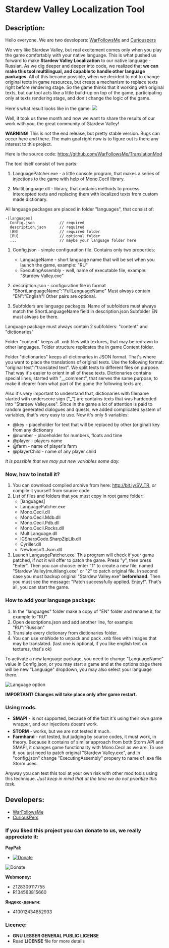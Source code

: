 # Stardew Valley Localization Tool

## Description:

Hello everyone. We are two developers: [WarFollowsMe](https://github.com/WarFollowsMe) and [Curiouspers](https://github.com/curiouspers)

We very like Stardew Valley, but real excitement comes only when you play the game comfortably with your native language.
This is what pushed us forward to make **Stardew Valley Localization** to our native language - Russian. As we dig deeper and deeper into code, we realized that **we can make this tool multilingual, and capable to handle other language packages**.
All of this became possible, when we decided to not to change original texts in game resources, but create a mechanism to replace texts right before rendering stage. So the game thinks that it working with original texts, but our tool acts like a little build-up on top of the game, participating only at texts rendering stage, and don't change the logic of the game. 

Here's what result looks like in the game:
![](http://take.ms/uoh8p)

Well, it took us three month and now we want to share the results of our work with you, the great community of Stardew Valley!

**WARNING!** This is not the end release, but pretty stable version. Bugs can occur here and there. The main goal right now is to figure out is there any interest to this project.

Here is the source code: https://github.com/WarFollowsMe/TranslationMod

The tool itself consist of two parts:
1. LanguagePatcher.exe - a little console program, that makes a series of injections to the game with help of Mono.Cecil library.

2. MultiLanguage.dll - library, that contains methods to process intercepted texts and replacing them with localized texts from custom made dictionary.

All language packages are placed in folder "languages", that consist of:

    -[languages]
      Config.json           // required 
	  description.json      // required
	  [EN]                  // required folder
	  [RU]             	    // optional folder
	  ...		            // maybe your language folder here

1. Config.json - simple configuration file. Contains only two properties:
	- LanguageName - short language name that will be set when you launch the game, example: "RU"
	- ExecutingAssembly - well, name of executable file, example: "Stardew Valley.exe"


2. description.json - configuration file in format "ShortLanguageName":"FullLanguageName"
Must always contain "EN":"English"! Other pairs are optional.

3. Subfolders are language packages. Name of subfolders must always match the ShortLanguageName field in description.json
Subfolder EN must always be there.

Language package must always contain 2 subfolders: "content" and "dictionaries"

Folder "content" keeps all .xnb files with textures, that may be redrawn to other languages. 
Folder structure replicates the in game Content folder.

Folder "dictionaries" keeps all dictionaries in JSON format. That's where you want to place the translations of original texts. Use the following format: "original text":"translated text". 
We split texts to different files on purpose. That way it's easier to orient in all of these texts. 
Dictionaries contains special lines, started with "__comment", that serves the same purpose, to make it clearer from what part of the game the following texts are. 

Also it's very important to understand that, dictionaries with filename started with underscore sign ("_") are contains texts that was hardcoded into "Stardew Valley.exe".
Since in the game a lot of attention is paid to random generated dialogues and quests, we added complicated system of variables, that's very easy to use. 
Now it's only 5 variables:

* @key - placeholder for text that will be replaced by other (original) key from any dictionary
* @number - placeholder for numbers, floats and time
* @player - players name
* @farm - name of player's farm
* @playerChild - name of any player child

*It is possible that we may put new variables some day.*

### Now, how to install it? 

1. You can download compiled archive from here: http://bit.ly/SV_TR, *or* compile it yourself from source code.
2. List of files and folders that you must copy in root game folder:
	- [languages]
	- LanguagePatcher.exe
	- Mono.Cecil.dll
	- Mono.Cecil.Mdb.dll
	- Mono.Cecil.Pdb.dll
	- Mono.Cecil.Rocks.dll
	- MultiLanguage.dll
	- ICSharpCode.SharpZipLib.dll
	- Cyriller.dll
	- Newtonsoft.Json.dll
3. Launch LanguagePatcher.exe. This program will check if your game patched, if not it will offer to patch the game. Press "y", then press "Enter".
Then you can choose: enter "1" to create a new file, named "Stardew Valley(multilang).exe" or "2" to patch original file. In second case you must backup original "Stardew Valley.exe" **beforehand**.
Then you must see the message: "Patch successfully applied. Enjoy!".
That's all, you can start the game.


### How to add your language package:
1. In the "languages" folder make a copy of "EN" folder and rename it, for example to "RU"
2. Open descriptions.json and add another line, for example: "RU":"Russian"
3. Translate every dictionary from dictionaries folder.
4. You can use xnbNode to unpack and pack .xnb files with images that may be translated. 
(last one is optional, if you like english text on textures, that's ok)

To activate a new language package, you need to change "LanguageName" value in Config.json, or you may start a game and at the options page there will be new "Language" dropdown, you may also select your language there. 


![Language option](https://monosnap.com/file/TtKeEllUUUvBrlHqs6gNDmGVyrBeD0.png)

**IMPORTANT! Changes will take place only after game restart.**

### Using mods. 
* **SMAPI** - is not supported, because of the fact it's using their own game wrapper, and our injections doesnt work.
* **STORM** - works, but we are not tested it much. 
* **Farmhand** - not tested, but judging by source codes, it must work, in theory. Because it contains of similar approach from both Storm API and SMAPI, it changes game functionality with Mono.Cecil as we are. To use it, you just need to patch original "Stardew Valley.exe", and in "config.json" change "ExecutingAssembly" propery to name of .exe file Storm uses. 

Anyway you can test this tool at your own risk with other mod tools using this technique.
*Just keep in mind that at the time we do not prioritize this task.*


## Developers: 
* [WarFollowsMe](https://github.com/WarFollowsMe)
* [CuriousPers](https://github.com/curiouspers)


### If you liked this project you can donate to us, we really appreciate it:

**PayPal:**
* [![Donate](https://www.paypalobjects.com/en_US/i/btn/btn_donateCC_LG.gif)](https://www.paypal.com/cgi-bin/webscr?cmd=_s-xclick&hosted_button_id=VN9VEYTE6LUNG)

![Donate](https://www.webmoney.ru/img/new/logo-wm.png)

**Webmoney:**
* Z128309117755
* R134563815660

**Яндекс-деньги:**
* 410012434852933


### Licence: 
* **GNU LESSER GENERAL PUBLIC LICENSE**
* Read **LICENSE** file for more details
